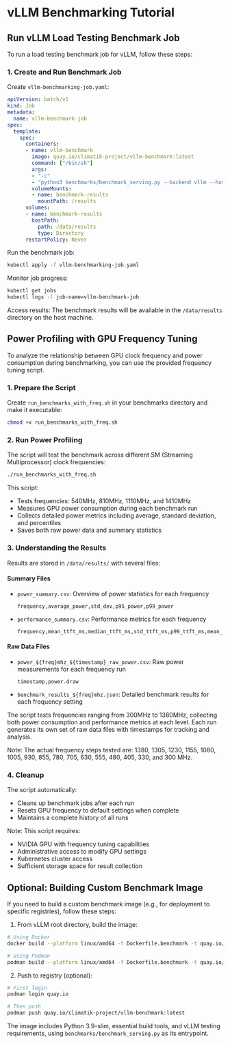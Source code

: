 # vLLM Benchmarking Tutorial

## Run vLLM Load Testing Benchmark Job

To run a load testing benchmark job for vLLM, follow these steps:

### 1. Create and Run Benchmark Job

Create `vllm-benchmarking-job.yaml`:
```yaml
apiVersion: batch/v1
kind: Job
metadata:
  name: vllm-benchmark-job
spec:
  template:
    spec:
      containers:
      - name: vllm-benchmark
        image: quay.io/climatik-project/vllm-benchmark:latest
        command: ["/bin/sh"]
        args:
        - "-c"
        - "python3 benchmarks/benchmark_serving.py --backend vllm --host vllm-opt-125m --port 8000 --model facebook/opt-125m --dataset-name random --request-rate 100 --num-prompts 1000 --max-concurrency 50 --random-input-len 512 --random-output-len 128 --save-result --result-dir /results --result-filename benchmark_results.json"
        volumeMounts:
        - name: benchmark-results
          mountPath: /results
      volumes:
      - name: benchmark-results
        hostPath:
          path: /data/results
          type: Directory
      restartPolicy: Never
```

Run the benchmark job:
```bash
kubectl apply -f vllm-benchmarking-job.yaml
```

Monitor job progress:
```bash
kubectl get jobs
kubectl logs -l job-name=vllm-benchmark-job
```

Access results:
The benchmark results will be available in the `/data/results` directory on the host machine.

## Power Profiling with GPU Frequency Tuning

To analyze the relationship between GPU clock frequency and power consumption during benchmarking, you can use the provided frequency tuning script.

### 1. Prepare the Script

Create `run_benchmarks_with_freq.sh` in your benchmarks directory and make it executable:
```bash
chmod +x run_benchmarks_with_freq.sh
```

### 2. Run Power Profiling

The script will test the benchmark across different SM (Streaming Multiprocessor) clock frequencies:
```bash
./run_benchmarks_with_freq.sh
```

This script:
- Tests frequencies: 540MHz, 810MHz, 1110MHz, and 1410MHz
- Measures GPU power consumption during each benchmark run
- Collects detailed power metrics including average, standard deviation, and percentiles
- Saves both raw power data and summary statistics

### 3. Understanding the Results

Results are stored in `/data/results/` with several files:

#### Summary Files
- `power_summary.csv`: Overview of power statistics for each frequency
  ```csv
  frequency,average_power,std_dev,p95_power,p99_power
  ```

- `performance_summary.csv`: Performance metrics for each frequency
  ```csv
  frequency,mean_ttft_ms,median_ttft_ms,std_ttft_ms,p99_ttft_ms,mean_tpot_ms,median_tpot_ms,std_tpot_ms,p99_tpot_ms,mean_itl_ms,median_itl_ms,std_itl_ms,p99_itl_ms,request_throughput,output_throughput,total_token_throughput
  ```

#### Raw Data Files
- `power_${freq}mhz_${timestamp}_raw_power.csv`: Raw power measurements for each frequency run
  ```csv
  timestamp,power.draw
  ```

- `benchmark_results_${freq}mhz.json`: Detailed benchmark results for each frequency setting

The script tests frequencies ranging from 300MHz to 1380MHz, collecting both power consumption and performance metrics at each level. Each run generates its own set of raw data files with timestamps for tracking and analysis.

Note: The actual frequency steps tested are: 1380, 1305, 1230, 1155, 1080, 1005, 930, 855, 780, 705, 630, 555, 480, 405, 330, and 300 MHz.

### 4. Cleanup

The script automatically:
- Cleans up benchmark jobs after each run
- Resets GPU frequency to default settings when complete
- Maintains a complete history of all runs

Note: This script requires:
- NVIDIA GPU with frequency tuning capabilities
- Administrative access to modify GPU settings
- Kubernetes cluster access
- Sufficient storage space for result collection

## Optional: Building Custom Benchmark Image

If you need to build a custom benchmark image (e.g., for deployment to specific registries), follow these steps:

1. From vLLM root directory, build the image:
```bash
# Using Docker
docker build --platform linux/amd64 -f Dockerfile.benchmark -t quay.io/climatik-project/vllm-benchmark:latest .

# Using Podman
podman build --platform linux/amd64 -f Dockerfile.benchmark -t quay.io/climatik-project/vllm-benchmark:latest .
```

2. Push to registry (optional):
```bash
# First login
podman login quay.io

# Then push
podman push quay.io/climatik-project/vllm-benchmark:latest
```

The image includes Python 3.9-slim, essential build tools, and vLLM testing requirements, using `benchmarks/benchmark_serving.py` as its entrypoint.
 
 